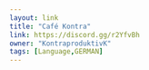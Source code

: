 ```yaml
---
layout: link
title: "Café Kontra"
link: https://discord.gg/r2YfvBh
owner: "KontraproduktivK"
tags: [Language,GERMAN]
---
```

